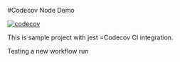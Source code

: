 #Codecov Node Demo

[![codecov](https://codecov.io/gh/pradeepjess/codecov-node-demo/graph/badge.svg?token=48iFdAjNge)](https://codecov.io/gh/pradeepjess/codecov-node-demo)

This is sample project with jest =Codecov CI integration.

Testing a new workflow run